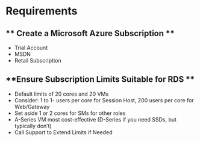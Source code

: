 # Requirements

## ** Create a Microsoft Azure Subscription **
* Trial Account 
* MSDN
* Retail Subscription 
 
## **Ensure Subscription Limits Suitable for RDS **
* Default limits of 20 cores and 20 VMs
* Consider: 1 to 1- users per core for Session Host, 200 users per core for Web/Gateway
* Set aside 1 or 2 cores for SMs for other roles
* A-Series VM most cost-effective (D-Series if you need SSDs, but typically don’t)
* Call Support to Extend Limits if Needed


